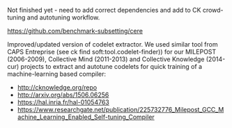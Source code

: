 Not finished yet - need to add correct dependencies and
add to CK crowd-tuning and autotuning workflow.

https://github.com/benchmark-subsetting/cere

Improved/updated version of codelet extractor.
We used similar tool from CAPS Entreprise 
(see ck find soft:tool.codelet-finder)) for our 
MILEPOST (2006-2009), Collective Mind (2011-2013)
and Collective Knowledge (2014-cur) projects 
to extract and autotune codelets for quick training 
of a machine-learning based compiler:

* http://cknowledge.org/repo
* http://arxiv.org/abs/1506.06256
* https://hal.inria.fr/hal-01054763
* https://www.researchgate.net/publication/225732776_Milepost_GCC_Machine_Learning_Enabled_Self-tuning_Compiler
